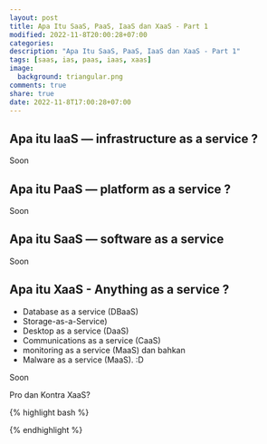 ```yaml
---
layout: post
title: Apa Itu SaaS, PaaS, IaaS dan XaaS - Part 1
modified: 2022-11-8T20:00:28+07:00
categories:
description: "Apa Itu SaaS, PaaS, IaaS dan XaaS - Part 1"
tags: [saas, ias, paas, iaas, xaas]
image:
  background: triangular.png
comments: true
share: true
date: 2022-11-8T17:00:28+07:00
---
```

## Apa itu IaaS — infrastructure as a service ?

<div style="text-align: justify">
Soon
</div>

## Apa itu PaaS — platform as a service ?

<div style="text-align: justify">
Soon
</div>

## Apa itu SaaS — software as a service

<div style="text-align: justify">
Soon
</div>


## Apa itu XaaS - Anything as a service ?
- Database as a service (DBaaS)
- Storage-as-a-Service)
- Desktop as a service (DaaS)
- Communications as a service (CaaS)
- monitoring as a service (MaaS) dan bahkan 
- Malware as a service (MaaS). :D 

<div style="text-align: justify">
Soon
</div>


Pro dan Kontra XaaS?

{% highlight bash %} 

{% endhighlight %}